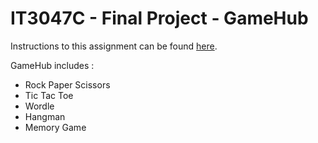 IT3047C - Final Project - GameHub
===================================

Instructions to this assignment can be found [here](https://it3049c.github.io/assignments/gamehub/).

GameHub includes :
- Rock Paper Scissors
- Tic Tac Toe
- Wordle
- Hangman
- Memory Game
